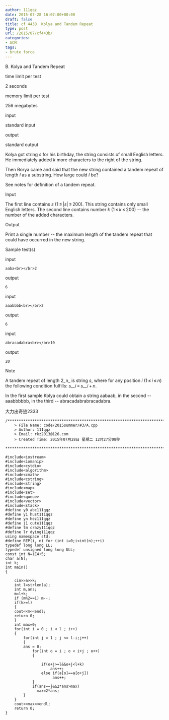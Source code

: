 ```yaml
---
author: 111qqz
date: 2015-07-28 16:07:00+00:00
draft: false
title: cf 443B  Kolya and Tandem Repeat
type: post
url: /2015/07/cf443b/
categories:
- ACM
tags:
- brute force
---
```





B. Kolya and Tandem Repeat







time limit per test


2 seconds







memory limit per test


256 megabytes







input


standard input







output


standard output










Kolya got string _s_ for his birthday, the string consists of small English letters. He immediately added _k_ more characters to the right of the string.




Then Borya came and said that the new string contained a tandem repeat of length _l_ as a substring. How large could _l_ be?




See notes for definition of a tandem repeat.










Input




The first line contains _s_ (1 ≤ |_s_| ≤ 200). This string contains only small English letters. The second line contains number _k_ (1 ≤ _k_ ≤ 200) -- the number of the added characters.










Output




Print a single number -- the maximum length of the tandem repeat that could have occurred in the new string.










Sample test(s)










input



    
    aaba<br></br>2










output



    
    6










input



    
    aaabbbb<br></br>2










output



    
    6










input



    
    abracadabra<br></br>10










output



    
    20
















Note




A tandem repeat of length 2_n_ is string _s_, where for any position _i_ (1 ≤ _i_ ≤ _n_) the following condition fulfills: _s__i_ = _s__i_ + _n_.




In the first sample Kolya could obtain a string aabaab, in the second -- aaabbbbbb, in the third -- abracadabrabracadabra.







大力出奇迹2333





 

    
    /*************************************************************************
    	> File Name: code/2015summer/#3/A.cpp
    	> Author: 111qqz
    	> Email: rkz2013@126.com 
    	> Created Time: 2015年07月28日 星期二 12时27分08秒
     ************************************************************************/
    
    #include<iostream>
    #include<iomanip>
    #include<cstdio>
    #include<algorithm>
    #include<cmath>
    #include<cstring>
    #include<string>
    #include<map>
    #include<set>
    #include<queue>
    #include<vector>
    #include<stack>
    #define y0 abc111qqz
    #define y1 hust111qqz
    #define yn hez111qqz
    #define j1 cute111qqz
    #define tm crazy111qqz
    #define lr dying111qqz
    using namespace std;
    #define REP(i, n) for (int i=0;i<int(n);++i)  
    typedef long long LL;
    typedef unsigned long long ULL;
    const int N=1E4+5;
    char a[N];
    int k;
    int main()
    {
    
        cin>>a>>k;
        int l=strlen(a);
        int m,ans;
        m=l+k;
        if (m%2==1) m--;
        if(k>=l)
        {
    	cout<<m<<endl;
    	return 0;
        }
        int max=0;
        for(int i = 0 ; i < l ; i++)
        {
            for(int j = 1 ; j <= l-i;j++)
            {
    	    ans = 0;
                for(int o = i ; o < i+j ; o++)
                {
    		
                    if(o+j>=l&&o+j<l+k)
                        ans++;
                    else if(a[o]==a[o+j])
                         ans++;
                }
                if(ans==j&&2*ans>max)
                  max=2*ans;
            }
        }
        cout<<max<<endl;
        return 0;
    }
    



